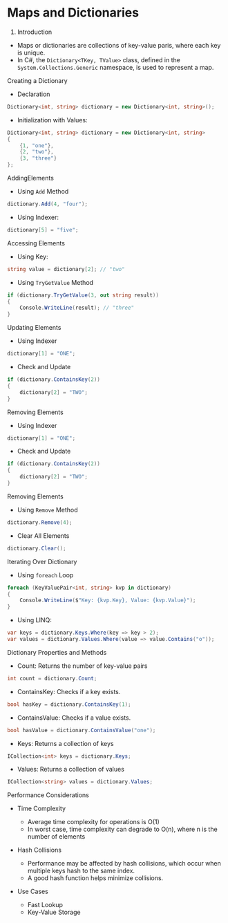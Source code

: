 # Maps and Dictionaries

1. Introduction

- Maps or dictionaries are collections of key-value paris, where each key is unique.
- In C#, the `Dictionary<TKey, TValue>` class, defined in the `System.Collections.Generic` namespace, is used to represent a map.

Creating a Dictionary

- Declaration

```cs
Dictionary<int, string> dictionary = new Dictionary<int, string>();
```

- Initialization with Values:

```cs
Dictionary<int, string> dictionary = new Dictionary<int, string>
{
    {1, "one"},
    {2, "two"},
    {3, "three"}
};
```

AddingElements

- Using `Add` Method

```cs
dictionary.Add(4, "four");
```

- Using Indexer:

```cs
dictionary[5] = "five";
```

Accessing Elements

- Using Key:

```cs
string value = dictionary[2]; // "two"
```

- Using `TryGetValue` Method

```cs
if (dictionary.TryGetValue(3, out string result))
{
    Console.WriteLine(result); // "three"
}
```

Updating Elements

- Using Indexer

```cs
dictionary[1] = "ONE";
```

- Check and Update

```cs
if (dictionary.ContainsKey(2))
{
    dictionary[2] = "TWO";
}
```

Removing Elements

- Using Indexer

```cs
dictionary[1] = "ONE";

```


- Check and Update

```cs
if (dictionary.ContainsKey(2))
{
    dictionary[2] = "TWO";
}

```

Removing Elements

- Using `Remove` Method

```cs
dictionary.Remove(4);

```

- Clear All Elements

```cs
dictionary.Clear();

```

Iterating Over Dictionary

- Using `foreach` Loop

```cs
foreach (KeyValuePair<int, string> kvp in dictionary)
{
    Console.WriteLine($"Key: {kvp.Key}, Value: {kvp.Value}");
}

```

- Using LINQ:

```cs
var keys = dictionary.Keys.Where(key => key > 2);
var values = dictionary.Values.Where(value => value.Contains("o"));

```


Dictionary Properties and Methods

- Count: Returns the number of key-value pairs

```cs
int count = dictionary.Count;

```


- ContainsKey: Checks if a key exists.

```cs
bool hasKey = dictionary.ContainsKey(1);

```

- ContainsValue: Checks if a value exists.

```cs
bool hasValue = dictionary.ContainsValue("one");

```

- Keys: Returns a collection of keys

```cs
ICollection<int> keys = dictionary.Keys;

```

- Values: Returns a collection of values

```cs
ICollection<string> values = dictionary.Values;

```

Performance Considerations

- Time Complexity
    - Average time complexity for operations is O(1)
    - In worst case, time complexity can degrade to O(n), where n is the number of elements

- Hash Collisions
    - Performance may be affected by hash collisions, which occur when multiple keys hash to the same index.
    - A good hash function helps minimize collisions.

- Use Cases
    - Fast Lookup
    - Key-Value Storage

    